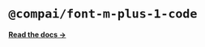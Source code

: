 # `@compai/font-m-plus-1-code`

[**Read the docs &rarr;**](https://components.ai/docs/typefaces/m-plus-1-code)
